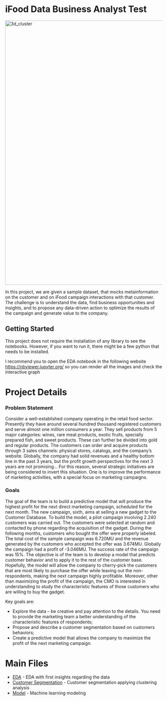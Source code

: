 # iFood Data Business Analyst Test
<img width="844" alt="3d_cluster" src="https://user-images.githubusercontent.com/34256361/81630198-52883300-93db-11ea-9933-283000d91696.png">

In this project, we are given a sample dataset, that mocks metainformation on the customer and on iFood campaign interactions with that customer. The challenge is to understand the data, find business opportunities and insights, and to propose any data-driven action to optimize the results of the campaign and generate value to the company.

## Getting Started

This project does not require the installation of any library to see the notebooks. However, if you want to run it, there might be a few python that needs to be installed.

I recommend you to open the EDA notebook in the following website https://nbviewer.jupyter.org/ so you can render all the images and check the interactive graph

# Project Details
### Problem Statement

Consider a well-established company operating in the retail food sector. Presently they have around several hundred thousand registered customers and serve almost one million consumers a year. They sell products from 5 major categories: wines, rare meat products, exotic fruits, specially prepared fish, and sweet products. These can further be divided into gold and regular products. The customers can order and acquire products through 3 sales channels: physical stores, catalogs, and the company’s website. Globally, the company had solid revenues and a healthy bottom line in the past 3 years, but the profit growth perspectives for the next 3 years are not promising... For this reason, several strategic initiatives are being considered to invert this situation. One is to improve the performance of marketing activities, with a special focus on marketing campaigns.

### Goals

The goal of the team is to build a predictive model that will produce the highest profit for the next direct marketing campaign, scheduled for the next month. The new campaign, sixth, aims at selling a new gadget to the Customer Database. To build the model, a pilot campaign involving 2.240 customers was carried out. The customers were selected at random and contacted by phone regarding the acquisition of the gadget. During the following months, customers who bought the offer were properly labeled. The total cost of the sample campaign was 6.720MU and the revenue generated by the customers who accepted the offer was 3.674MU. Globally the campaign had a profit of -3.046MU. The success rate of the campaign was 15%. The objective is of the team is to develop a model that predicts customer behavior and to apply it to the rest of the customer base. Hopefully, the model will allow the company to cherry-pick the customers that are most likely to purchase the offer while leaving out the non-respondents, making the next campaign highly profitable. Moreover, other than maximizing the profit of the campaign, the CMO is interested in understanding to study the characteristic features of those customers who are willing to buy the gadget.

Key goals are:
- Explore the data – be creative and pay attention to the details. You need to provide the marketing team a better understanding of the characteristic features of respondents;
- Propose and describe a customer segmentation based on customers behaviors;
- Create a predictive model that allows the company to maximize the profit of the next marketing campaign.

# Main Files
* [EDA](https://github.com/mgermy/project_model_cluster/blob/master/EDA.ipynb) - EDA with first insights regarding the data
* [Customer Segmentation](https://github.com/mgermy/project_model_cluster/blob/master/customer_seg.ipynb) - Customer segmentation applying clustering analysis
* [Model](https://github.com/mgermy/project_model_cluster/blob/master/model.ipynb) - Machine learning modeling
